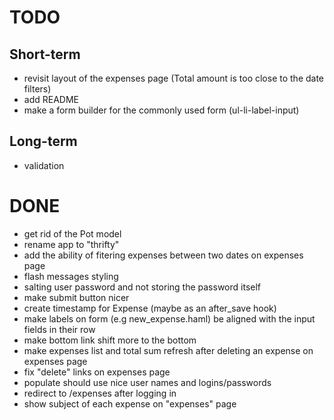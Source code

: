 # TODO

## Short-term

* revisit layout of the expenses page (Total amount is too close to the date filters)
* add README
* make a form builder for the commonly used form (ul-li-label-input)

## Long-term

* validation

# DONE

* get rid of the Pot model
* rename app to "thrifty"
* add the ability of fitering expenses between two dates on expenses page
* flash messages styling
* salting user password and not storing the password itself
* make submit button nicer
* create timestamp for Expense (maybe as an after_save hook)
* make labels on form (e.g new_expense.haml) be aligned with the input fields in their row
* make bottom link shift more to the bottom
* make expenses list and total sum refresh after deleting an expense on expenses page
* fix "delete" links on expenses page
* populate should use nice user names and logins/passwords
* redirect to /expenses after logging in
* show subject of each expense on "expenses" page


